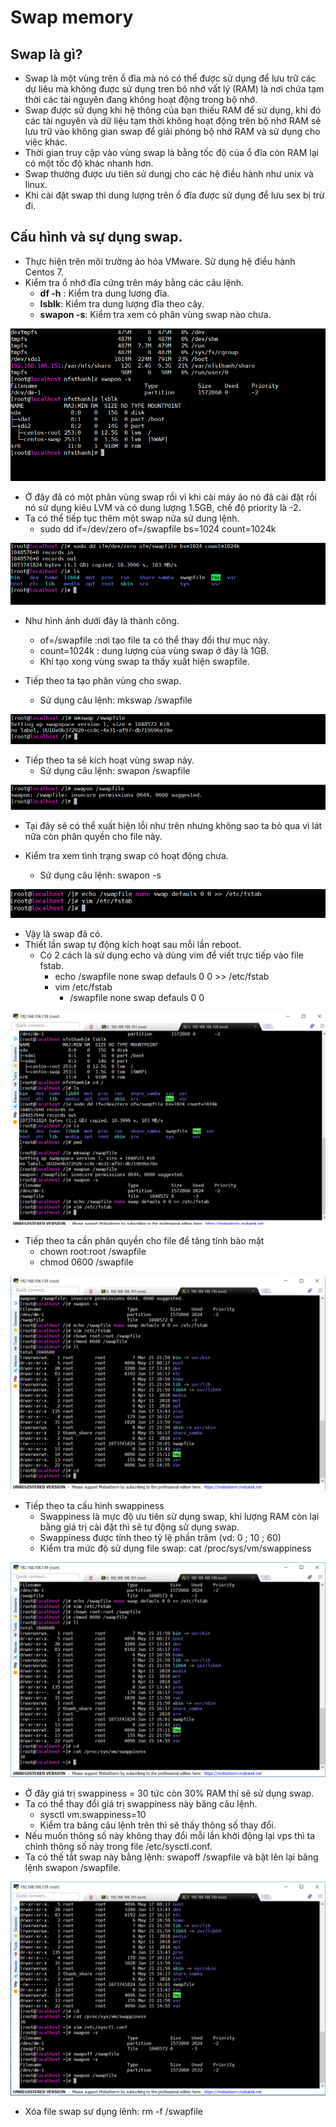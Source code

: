 # Swap memory
## Swap là gì?
- Swap là một vùng trên ổ đĩa mà nó có thể được sử dụng để lưu trữ các dự liêu mà không được sử dụng tren bô nhớ vất lý (RAM) là nơi chứa tạm thời các tài nguyên đang không hoạt động trong bộ nhớ.
- Swap được sử dụng khi hệ thông của bạn thiếu RAM để sử dụng, khi đó  các tài nguyên và dữ liệu tạm thời không hoạt động trên bộ nhớ RAM sẽ lưu trữ vào không gian swap  để giải phóng bộ nhớ  RAM và sử dụng cho việc khác.
- Thời gian truy cập vào vùng swap là bằng tốc độ của ổ đĩa còn RAM lại có một tốc độ khác nhanh hơn.
- Swap thường được ưu tiên sử dungj cho các hệ điều hành như unix và linux.
- Khi cài đặt swap thì dung lượng trên ổ đĩa được sử dụng để lưu sex bị trừ đi.
##  Cấu hình và sự dụng swap.
- Thực hiện trên môi trường ảo hóa VMware. Sử dụng hệ điều hành Centos 7.
- Kiểm tra ổ nhớ đĩa cứng trên máy bằng các câu lệnh.
    - **df -h** : Kiểm tra dung lương đĩa.
    - **lsblk**: Kiểm tra dung lượng đĩa theo cây.
    - **swapon -s**: Kiểm tra xem có phân vùng swap nào chưa. 

![](anhswap/anh2.png)
- Ở đây đã có một phân vùng swap rồi vì khi cài máy ảo nó đã cài đặt rồi nó sử dụng kiêu LVM và có dung lượng 1.5GB, chế độ priority là -2.
- Ta có thể tiếp tục thêm một  swap nữa sử dung lệnh.
    - sudo dd if=/dev/zero of=/swapfile bs=1024 count=1024k

![](anhswap/anh3.png)

- Như hình ảnh dưới đây là thành công.
    - of=/swapfile :nơi tạo file ta có thể thay đổi thư mục này.
    - count=1024k : dung lượng của vùng swap ở đây là 1GB.
    - Khi tạo xong vùng swap ta thấy xuất hiện swapfile.

 
- Tiếp theo ta tạo phân vùng cho swap.
    - Sử dụng câu lệnh: mkswap /swapfile

![](anhswap/anh4.png)

- Tiếp theo ta sẽ kích hoạt vùng swap này.
    - Sử dụng câu lệnh: swapon /swapfile

![](anhswap/anh5.png)
- Tại đây sẽ có thể xuất hiện lỗi như trên nhưng không sao ta bỏ qua vì lát nữa còn phân quyền cho file này.

- Kiểm tra xem tình trạng swap có hoạt động chưa.
    - Sử dụng câu lệnh: swapon -s

![](anhswap/anh6.png)
- Vậy là swap đã có.
- Thiết lần swap tự động kích hoạt sau mỗi lần reboot.
    - Có 2 cách là sử dụng echo và dùng vim để viết trực tiếp vào file fstab.
        - echo /swapfile none swap defauls 0 0 >> /etc/fstab
        - vim /etc/fstab
            -  /swapfile none swap defauls 0 0
        
![](anhswap/anh7.png)
- Tiếp theo ta cần phân quyền cho file để tăng tính bảo mật
    - chown root:root /swapfile
    - chmod 0600 /swapfile

![](anhswap/anh8.png)

- Tiếp theo ta cấu hình swappiness 
    - Swappiness là mực độ ưu tiên sử dụng swap, khi lượng RAM còn lại bằng giá trị cài đặt thì sẽ tự động sử dụng swap.
    - Swappiness được tính theo tỷ lệ phần trăm (vd: 0 ; 10 ; 60)
    - Kiểm tra mức độ sử dụng file swap: cat /proc/sys/vm/swappiness

![](anhswap/anh9.png)

- Ở đây giá trị swappiness = 30 tức còn 30% RAM thí sẽ sử dụng swap.
- Ta có thể thay đổi giá trị swappiness này băng câu lệnh.
    - sysctl vm.swappiness=10
    - Kiểm tra băng câu lệnh trên thì sẽ thấy thông số thay đổi.
- Nếu muốn thông số này không thay đổi mỗi lần khởi động lại vps thì ta chỉnh thông số này trong file /etc/sysctl.conf.
- Ta có thế tắt swap này bằng lệnh: swapoff /swapfile và bật lên lại băng lệnh swapon /swapfile.

![](anhswap/anh10.png)

- Xóa file swap sư dụng lênh: rm -f /swapfile